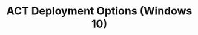 ---
title: ACT Deployment Options (Windows 10)
description: While planning your deployment of the Application Compatibility Toolkit (ACT), consider which computers you want running the various tools, packages, and services for ACT.
redirect_url: https://technet.microsoft.com/en-us/itpro/windows/deploy/manage-windows-upgrades-with-upgrade-analytics
---
